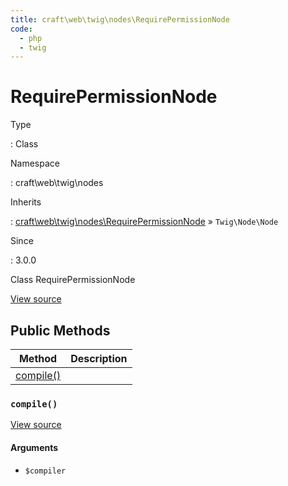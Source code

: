 ```yaml
---
title: craft\web\twig\nodes\RequirePermissionNode
code:
  - php
  - twig
---
```


# RequirePermissionNode

Type

:   Class

Namespace

:   craft\web\twig\nodes

Inherits

:   [craft\web\twig\nodes\RequirePermissionNode](craft-web-twig-nodes-requirepermissionnode.md) &raquo;
`Twig\Node\Node`

Since

:   3.0.0



Class RequirePermissionNode





[View source](https://github.com/craftcms/cms/blob/master/src/web/twig/nodes/RequirePermissionNode.php)






## Public Methods

| Method                                                                    | Description
| ------------------------------------------------------------------------- | -----------
| [compile()](craft-web-twig-nodes-requirepermissionnode.md#method-compile) |

### `compile()`










[View source](https://github.com/craftcms/cms/blob/master/src/web/twig/nodes/RequirePermissionNode.php#L24-L31)


#### Arguments

- `$compiler`











